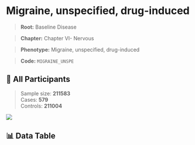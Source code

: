 # Migraine, unspecified, drug-induced

> **Root:** Baseline Disease  

> **Chapter:** Chapter VI- Nervous  

> **Phenotype:** Migraine, unspecified, drug-induced  

> **Code:** `MIGRAINE_UNSPE`

## 🧪 All Participants  
> Sample size: **211583**  
> Cases: **579**  
> Controls: **211004**
<img src="/Sensitive/Figures/ALL/Baseline/MIGRAINE_UNSPE.png"/>

## 📊 Data Table
<CsvTableMRF src="/Sensitive/Data/ALL/Baseline/LG_MIGRAINE_UNSPE.csv"/>

